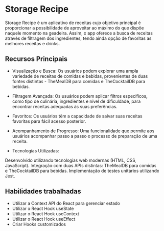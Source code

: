 # Storage Recipe

Storage Recipe é um aplicativo de receitas cujo objetivo principal é proporcionar a possibilidade de aproveitar ao máximo do que dispõe naquele momento na geadeira. Assim, o app oferece a busca de receitas através de filtragem dos ingredientes, tendo ainda opção de favoritas as melhores receitas e drinks.

## Recursos Principais

- Visualização e Busca: Os usuários podem explorar uma ampla variedade de receitas de comidas e bebidas, provenientes de duas fontes distintas - TheMealDB para comidas e TheCocktailDB para bebidas.
- Filtragem Avançada: Os usuários podem aplicar filtros específicos, como tipo de culinária, ingredientes e nível de dificuldade, para encontrar receitas adequadas às suas preferências.
- Favoritos: Os usuários têm a capacidade de salvar suas receitas favoritas para fácil acesso posterior.
- Acompanhamento de Progresso: Uma funcionalidade que permite aos usuários acompanhar passo a passo o processo de preparação de uma receita.

- Tecnologias Utilizadas:

Desenvolvido utilizando tecnologias web modernas (HTML, CSS, JavaScript).
Integração com duas APIs distintas: TheMealDB para comidas e TheCocktailDB para bebidas.
Implementação de testes unitários utilizando Jest.

## Habilidades trabalhadas

- Utilizar a Context API do React para gerenciar estado
- Utilizar o React Hook useState
- Utilizar o React Hook useContext
- Utilizar o React Hook useEffect
- Criar Hooks customizados


